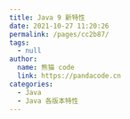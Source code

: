 ```yaml
---
title: Java 9 新特性
date: 2021-10-27 11:20:26
permalink: /pages/cc2b87/
tags: 
  - null
author: 
  name: 熊猫 code
  link: https://pandacode.cn
categories: 
  - Java
  - Java 各版本特性
---
```

